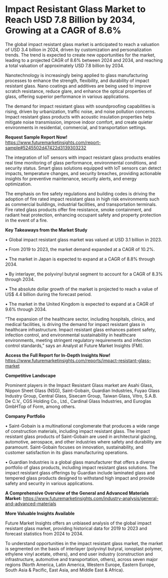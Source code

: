 # Impact Resistant Glass Market to Reach USD 7.8 Billion by 2034, Growing at a CAGR of 8.6%

The global impact resistant glass market is anticipated to reach a valuation of USD 3.4 billion in 2024, driven by customization and personalization trends. The trend is expected to create new opportunities for the market, leading to a projected CAGR of 8.6% between 2024 and 2034, and reaching a total valuation of approximately USD 7.8 billion by 2034.

Nanotechnology is increasingly being applied to glass manufacturing processes to enhance the strength, flexibility, and durability of impact resistant glass. Nano coatings and additives are being used to improve scratch resistance, reduce glare, and enhance the optical properties of glass, offering superior performance in various applications.

The demand for impact resistant glass with soundproofing capabilities is rising, driven by urbanization, traffic noise, and noise pollution concerns. Impact resistant glass products with acoustic insulation properties help mitigate noise transmission, improve indoor comfort, and create quieter environments in residential, commercial, and transportation settings.

**Request Sample Report Now!** https://www.futuremarketinsights.com/report-sample#5245502d47422d3139303232

The integration of IoT sensors with impact resistant glass products enables real time monitoring of glass performance, environmental conditions, and security status. Smart glass solutions equipped with IoT sensors can detect impacts, temperature changes, and security breaches, providing actionable insights for preventive maintenance, security alerts, and energy optimization.

The emphasis on fire safety regulations and building codes is driving the adoption of fire rated impact resistant glass in high risk environments such as commercial buildings, industrial facilities, and transportation terminals. Fire rated glass products offer fire resistance, smoke containment, and radiant heat protection, enhancing occupant safety and property protection in the event of a fire.

**Key Takeaways from the Market Study**

•	Global impact resistant glass market was valued at USD 3.1 billion in 2023.

•	From 2019 to 2023, the market demand expanded at a CAGR of 10.2%.

•	The market in Japan is expected to expand at a CAGR of 8.8% through 2034.

•	By interlayer, the polyvinyl butyral segment to account for a CAGR of 8.3% through 2034.

•	The absolute dollar growth of the market is projected to reach a value of US$ 4.4 billion during the forecast period.

•	The market in the United Kingdom is expected to expand at a CAGR of 9.6% through 2034.

“The expansion of the healthcare sector, including hospitals, clinics, and medical facilities, is driving the demand for impact resistant glass in healthcare infrastructure. Impact resistant glass enhances patient safety, infection control, and environmental sustainability in healthcare environments, meeting stringent regulatory requirements and infection control standards,” says an Analyst at Future Market Insights (FMI).

**Access the Full Report for In-Depth Insights Now!** https://www.futuremarketinsights.com/reports/impact-resistant-glass-market

**Competitive Landscape**

Prominent players in the Impact Resistant Glass market are Asahi Glass, Nippon Sheet Glass (NSG), Saint-Gobain, Guardian Industries, Fuyao Glass Industry Group, Central Glass, Sisecam Group, Taiwan Glass, Vitro, S.A.B. De C.V., CGS Holding Co., Ltd., Cardinal Glass Industries, and Euroglas GmbHTop of Form, among others.

**Company Portfolio**

•	Saint-Gobain is a multinational conglomerate that produces a wide range of construction materials, including impact resistant glass. The impact resistant glass products of Saint-Gobain are used in architectural glazing, automotive, aerospace, and other industries where safety and durability are paramount. Saint-Gobain focuses on innovation, sustainability, and customer satisfaction in its glass manufacturing operations.

•	Guardian Industries is a global glass manufacturer that offers a diverse portfolio of glass products, including impact resistant glass solutions. The impact resistant glass offerings by Guardian include laminated glass and tempered glass products designed to withstand high impact and provide safety and security in various applications.

**A Comprehensive Overview of the General and Advanced Materials Market:** https://www.futuremarketinsights.com/industry-analysis/general-and-advanced-materials

**More Valuable Insights Available**

Future Market Insights offers an unbiased analysis of the global impact resistant glass market, providing historical data for 2019 to 2023 and forecast statistics from 2024 to 2034.

To understand opportunities in the impact resistant glass market, the market is segmented on the basis of interlayer (polyvinyl butyral, ionoplast polymer, ethylene vinyl acetate, others), and end user industry (construction and infrastructure, automotive and transportation, others), across seven major regions (North America, Latin America, Western Europe, Eastern Europe, South Asia & Pacific, East Asia, and Middle East & Africa).

